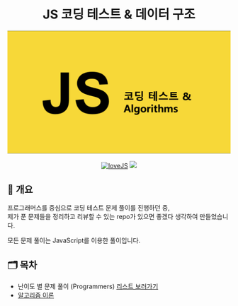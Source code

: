 <h1 align="center">JS 코딩 테스트 & 데이터 구조</h1>

<p align="center">
    <img alt="배너" src="./images/banner.png" />
</p>

<p align="center">
    <a href="https://img.shields.io">
        <img alt="loveJS" src="https://img.shields.io/badge/love%20js%3F-yes-critical"></a>
    <a href="https://hits.seeyoufarm.com"><img src="https://hits.seeyoufarm.com/api/count/incr/badge.svg?url=https%3A%2F%2Fgithub.com%2FMinsoo-web%2Fjs_algorithm&count_bg=%231BB47C&title_bg=%23555555&icon=&icon_color=%23E7E7E7&title=today&edge_flat=false"/></a>
</p>

## 🚀 개요

프로그래머스를 중심으로 코딩 테스트 문제 풀이를 진행하던 중,  
제가 푼 문제들을 정리하고 리뷰할 수 있는 repo가 있으면 좋겠다 생각하여 만들었습니다.

모든 문제 풀이는 JavaScript를 이용한 풀이입니다.

## 🗂 목차

- 난이도 별 문제 풀이 (Programmers) [리스트 보러가기](https://github.com/Minsoo-web/js_algorithm/issues)
- [알고리즘 이론](https://github.com/Minsoo-web/js_algorithm/tree/master/theory)
